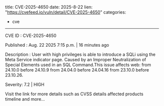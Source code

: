  
title: CVE-2025-4650
date: 2025-8-22
lien: "https://cvefeed.io/vuln/detail/CVE-2025-4650"
categories:
  - cve
---

CVE ID : CVE-2025-4650

Published :  Aug. 22
2025
7:15 p.m. | 16 minutes ago

Description : User with high privileges is able to introduce a SQLi using the Meta Service indicator page. Caused by an Improper Neutralization of Special Elements used in an SQL Command.This issue affects web: from 24.10.0 before 24.10.9
from 24.04.0 before 24.04.16
from 23.10.0 before 23.10.26.

Severity: 7.2 | HIGH

Visit the link for more details
such as CVSS details
affected products
timeline
and more...
